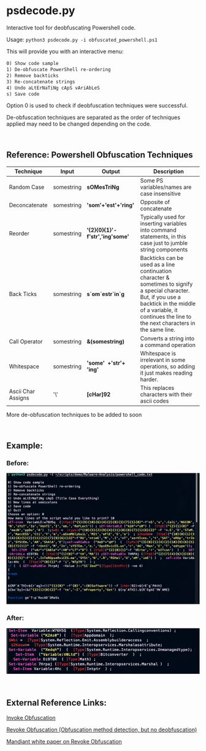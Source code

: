 # psdecode.py
Interactive tool for deobfuscating Powershell code.

Usage: `python3 psdecode.py -i obfuscated_powershell.ps1`

This will provide you with an interactive menu:

```
0) Show code sample
1) De-obfuscate PowerShell re-ordering
2) Remove backticks
3) Re-concatenate strings
4) Undo aLtErNaTiNg cApS vAriAbLeS
s) Save code
```

Option 0 is used to check if deobfuscation techniques were successful.

De-obfuscation techniques are separated as the order of techniques applied may need to be changed depending on the code.

&nbsp;

## Reference: Powershell Obfuscation Techniques

| Technique | Input | Output | Description |
| - | - | - | - |
| Random Case | somestring | **sOMesTriNg** | Some PS variables/names are case insensitive |
| Deconcatenate | somestring | **'som'+'est'+'ring'** | Opposite of concatenate |
| Reorder | somestring | **'{2}{0}{1}'-f'str','ing'some'** | Typically used for inserting variables into command statements, in this case just to jumble string components |
| Back Ticks | somestring | **s\`om\`estr\`in\`g** | Backticks can be used as a line continuation character & sometimes to signify a special character. But, if you use a backtick in the middle of a variable, it continues the line to the next characters in the same line. |
| Call Operator | somestring | **&(somestring)** | Converts a string into a command operation |
| Whitespace | somestring | **'some' &nbsp;+'str'+&nbsp; &nbsp; 'ing'** | Whitespace is irrelevant in some operations, so adding it just makes reading harder.
| Ascii Char Assigns | '\\' | **[cHar]92** | This replaces characters with their ascii codes |

More de-obfuscation techniques to be added to soon


&nbsp;


## Example:

### Before:
![Before Example](./.img/before.png)

### After:
![After Example](./.img/after.png)


&nbsp;


## External Reference Links:

[Invoke Obfuscation](https://github.com/danielbohannon/Invoke-Obfuscation)

[Revoke Obfuscation (Obfuscation method detection, but no deobfuscation)](https://github.com/danielbohannon/Revoke-Obfuscation)

[Mandiant white paper on Revoke Obfuscation](https://www.mandiant.com/media/22681)
